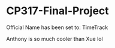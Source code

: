 # CP317-Final-Project
Official Name has been set to: TimeTrack 

Anthony is so much cooler than Xue lol